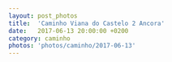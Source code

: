 ```yaml
---
layout: post_photos
title:  'Caminho Viana do Castelo 2 Ancora'
date:   2017-06-13 20:00:00 +0200
category: caminho
photos: 'photos/caminho/2017-06-13'
---
```


